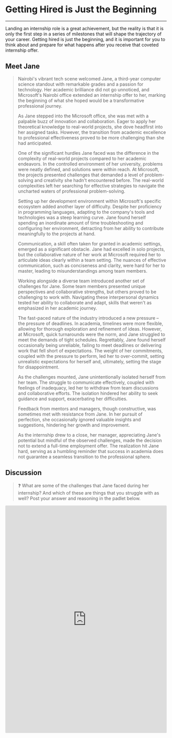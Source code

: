 # Getting Hired is Just the Beginning

---

Landing an internship role is a great achievement, but the reality is that it is only the first step in a series of milestones that will shape the trajectory of your career. Getting hired is just the beginning, and it is important for you to think about and prepare for what happens after you receive that coveted internship offer.

## Meet Jane

> Nairobi's vibrant tech scene welcomed Jane, a third-year computer science standout with remarkable grades and a passion for technology. Her academic brilliance did not go unnoticed, and Microsoft's Nairobi office extended an internship offer to her, marking the beginning of what she hoped would be a transformative professional journey.
>
> As Jane stepped into the Microsoft office, she was met with a palpable buzz of innovation and collaboration. Eager to apply her theoretical knowledge to real-world projects, she dove headfirst into her assigned tasks. However, the transition from academic excellence to professional effectiveness proved to be more challenging than she had anticipated.
>
> One of the significant hurdles Jane faced was the difference in the complexity of real-world projects compared to her academic endeavors. In the controlled environment of her university, problems were neatly defined, and solutions were within reach. At Microsoft, the projects presented challenges that demanded a level of problem-solving and creativity she hadn't encountered before. The real-world complexities left her searching for effective strategies to navigate the uncharted waters of professional problem-solving.
>
> Setting up her development environment within Microsoft's specific ecosystem added another layer of difficulty. Despite her proficiency in programming languages, adapting to the company's tools and technologies was a steep learning curve. Jane found herself spending an inordinate amount of time troubleshooting and configuring her environment, detracting from her ability to contribute meaningfully to the projects at hand.
> 
> Communication, a skill often taken for granted in academic settings, emerged as a significant obstacle. Jane had excelled in solo projects, but the collaborative nature of her work at Microsoft required her to articulate ideas clearly within a team setting. The nuances of effective communication, such as conciseness and clarity, were hard for her to master, leading to misunderstandings among team members.
>
> Working alongside a diverse team introduced another set of challenges for Jane. Some team members presented unique perspectives and collaborative strengths, but others proved to be challenging to work with. Navigating these interpersonal dynamics tested her ability to collaborate and adapt, skills that weren't as emphasized in her academic journey.
>
> The fast-paced nature of the industry introduced a new pressure – the pressure of deadlines. In academia, timelines were more flexible, allowing for thorough exploration and refinement of ideas. However, at Microsoft, quick turnarounds were the norm, and Jane struggled to meet the demands of tight schedules. Regrettably, Jane found herself occasionally being unreliable, failing to meet deadlines or delivering work that fell short of expectations. The weight of her commitments, coupled with the pressure to perform, led her to over-commit, setting unrealistic expectations for herself and, ultimately, setting the stage for disappointment.
>
> As the challenges mounted, Jane unintentionally isolated herself from her team. The struggle to communicate effectively, coupled with feelings of inadequacy, led her to withdraw from team discussions and collaborative efforts. The isolation hindered her ability to seek guidance and support, exacerbating her difficulties.
>
> Feedback from mentors and managers, though constructive, was sometimes met with resistance from Jane. In her pursuit of perfection, she occasionally ignored valuable insights and suggestions, hindering her growth and improvement.
>
> As the internship drew to a close, her manager, appreciating Jane's potential but mindful of the observed challenges, made the decision not to extend a full-time employment offer. The realization hit Jane hard, serving as a humbling reminder that success in academia does not guarantee a seamless transition to the professional sphere.

## Discussion

> ❓ What are some of the challenges that Jane faced during her internship? And which of these are things that you struggle with as well?
> Post your answer and reasoning in the padlet below.

<div style="border:1px solid rgba(0,0,0,0.1);border-radius:2px;box-sizing:border-box;overflow:hidden;position:relative;width:100%;background:#F4F4F4"><iframe src="https://padlet.com/embed/u8ekt7uqcgealcf1" frameborder="0" allow="camera;microphone;geolocation" style="width:100%;height:708px;display:block;padding:0;margin:0"></iframe></div>
